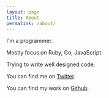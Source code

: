 ```yaml
---
layout: page
title: About
permalink: /about/
---
```


I'm a programmer.

Mostly focus on Ruby, Go, JavaScript.

Trying to write well designed code.

You can find me on [Twitter](https://twitter.com/cloudy9101).

You can find my work on [Github](https://github.com/cloudy9101).